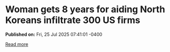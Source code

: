 # Woman gets 8 years for aiding North Koreans infiltrate 300 US firms

**Published on:** Fri, 25 Jul 2025 07:41:01 -0400

[Read more](https://www.bleepingcomputer.com/news/security/us-woman-sentenced-to-8-years-in-prison-for-running-laptop-farm-helping-north-koreans-infiltrate-300-firms/)
